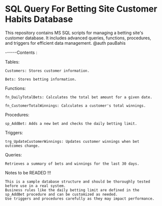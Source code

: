 # SQL Query For Betting Site Customer Habits Database
This repository contains MS SQL scripts for managing a betting site's customer database. It includes advanced queries, functions, procedures, and triggers for efficient data management.
@auth pauBahis
    
------Contents :

Tables:


    Customers: Stores customer information.

    Bets: Stores betting information.

Functions:

    fn_DailyTotalBets: Calculates the total bet amount for a given date.

    fn_CustomerTotalWinnings: Calculates a customer's total winnings.

Procedures:

    sp_AddBet: Adds a new bet and checks the daily betting limit.

Triggers:

    trg_UpdateCustomerWinnings: Updates customer winnings when bet outcomes change.

Queries:

    Retrieves a summary of bets and winnings for the last 30 days.

Notes to be READED !!!

    This is a sample database structure and should be thoroughly tested before use in a real system.
    Business rules like the daily betting limit are defined in the sp_AddBet procedure and can be customized as needed.
    Use triggers and procedures carefully as they may impact performance.

